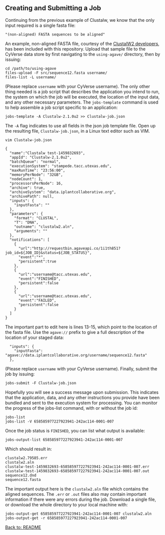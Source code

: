 ## Creating and Submitting a Job

Continuing from the previous example of Clustalw, we know that the only input required is a single fasta file:

```"(non-aligned) FASTA sequences to be aligned"```

An example, non-aligned FASTA file, courtesy of the [ClustalW2 developers](http://www.ebi.ac.uk/Tools/msa/clustalw2/help/faq.html#11),  has been included with this repository.
Upload that sample file to the CyVerse data store by first navigating to the `using-agave/` directory, then by issuing:

```
cd /path/to/using-agave
files-upload -F src/sequence12.fasta username/
files-list -L username/
```

(Please replace `username` with your CyVerse username).
The only other thing needed is a job script that describes the application you intend to run, the system on which the job will be executed, the location of the input data, and any other necessary parameters.
The `jobs-template` command is used to help assemble a job script specific to an application:

```jobs-template -A Clustalw-2.1.0u2 >> Clustalw-job.json```

The `-A` flag indicates to use all fields in the json job template file.
Open up the resulting file, `Clustalw-job.json`, in a Linux text editor such as VIM.

```vim Clustalw-job.json```

```
{
  "name":"Clustalw test-1459832693",
  "appId": "Clustalw-2.1.0u2",
  "batchQueue": "normal",
  "executionSystem": "stampede.tacc.utexas.edu",
  "maxRunTime": "23:56:00",
  "memoryPerNode": "32GB",
  "nodeCount": 1,
  "processorsPerNode": 16,
  "archive": true,
  "archiveSystem": "data.iplantcollaborative.org",
  "archivePath": null,
  "inputs": {
    "inputFasta": ""
  },
  "parameters": {
    "format": "CLUSTAL",
    "T": "DNA",
    "outname": "clustalw2.aln",
    "arguments": ""
  },
  "notifications": [
    {
      "url":"http://requestbin.agaveapi.co/1i1th851?job_id=${JOB_ID}&status=${JOB_STATUS}",
      "event":"*",
      "persistent":true
    },
    {
      "url":"username@tacc.utexas.edu",
      "event":"FINISHED",
      "persistent":false
    },
    {
      "url":"username@tacc.utexas.edu",
      "event":"FAILED",
      "persistent":false
    }
  ]
}
```

The important part to edit here is lines 13-15, which point to the location of the fasta file.
Use the `agave://` prefix to give a full description of the location of your staged data:

```
  "inputs": {
    "inputFasta": "agave://data.iplantcollaborative.org/username/sequence12.fasta"
  },
```

(Please replace `username` with your CyVerse username). Finally, submit the job by issuing:

```jobs-submit -F Clustalw-job.json```

Hopefully you will see a success message upon submission.
This indicates that the application, data, and any other instructions you provide have been bundled and sent to the execution system for processing.
You can monitor the progress of the jobs-list command, with or without the job id:

```
jobs-list
jobs-list -V 658585977227923941-242ac114-0001-007
```

Once the job status is `FINISHED`, you can list what output is available:

```jobs-output-list 658585977227923941-242ac114-0001-007```

Which should result in:

```
clustalw2.79585.err
clustalw2.aln
clustalw-test-1459832693-658585977227923941-242ac114-0001-007.err
clustalw-test-1459832693-658585977227923941-242ac114-0001-007.out
sequence12.dnd
sequence12.fasta
```

The important output here is the `clustalw2.aln` file which contains the aligned sequences.
The `.err` or `.out` files also may contain important information if there were any errors during the job.
Download a single file, or download the whole directory to your local machine with:

```
jobs-output-get 658585977227923941-242ac114-0001-007 clustalw2.aln
jobs-output-get -r 658585977227923941-242ac114-0001-007
```

[Back to: README](../README.md)
